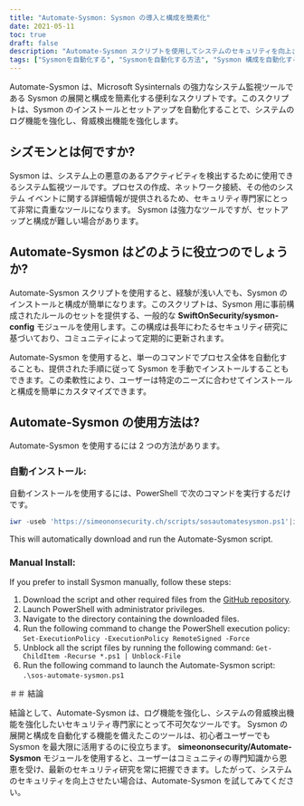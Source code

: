 ```yaml
---
title: "Automate-Sysmon: Sysmon の導入と構成を簡素化"
date: 2021-05-11
toc: true
draft: false
description: "Automate-Sysmon スクリプトを使用してシステムのセキュリティを向上させるために Sysmon を展開および構成する方法を学びます。これにより、初心者ユーザーでもプロセスが簡素化されます。"
tags: ["Sysmonを自動化する", "Sysmonを自動化する方法", "Sysmon 構成を自動化する方法", "Sysmonのインストール方法", "パワーシェル", "脚本", "Sysmon の導入", "システムモンの構成", "Sysmon ロギング", "脅威の検出", "悪意のある活動", "SwiftOnSecurity sysmon-config", "Microsoft システム内部", "GitHub リポジトリ", "BHIS", "システム監視", "セキュリティ研究", "プロセスの作成", "ネットワーク接続"]
---
```


Automate-Sysmon は、Microsoft Sysinternals の強力なシステム監視ツールである Sysmon の展開と構成を簡素化する便利なスクリプトです。このスクリプトは、Sysmon のインストールとセットアップを自動化することで、システムのログ機能を強化し、脅威検出機能を強化します。

## シズモンとは何ですか?

Sysmon は、システム上の悪意のあるアクティビティを検出するために使用できるシステム監視ツールです。プロセスの作成、ネットワーク接続、その他のシステム イベントに関する詳細情報が提供されるため、セキュリティ専門家にとって非常に貴重なツールになります。 Sysmon は強力なツールですが、セットアップと構成が難しい場合があります。

## Automate-Sysmon はどのように役立つのでしょうか?

Automate-Sysmon スクリプトを使用すると、経験が浅い人でも、Sysmon のインストールと構成が簡単になります。このスクリプトは、Sysmon 用に事前構成されたルールのセットを提供する、一般的な **SwiftOnSecurity/sysmon-config** モジュールを使用します。この構成は長年にわたるセキュリティ研究に基づいており、コミュニティによって定期的に更新されます。

Automate-Sysmon を使用すると、単一のコマンドでプロセス全体を自動化することも、提供された手順に従って Sysmon を手動でインストールすることもできます。この柔軟性により、ユーザーは特定のニーズに合わせてインストールと構成を簡単にカスタマイズできます。

## Automate-Sysmon の使用方法は?

Automate-Sysmon を使用するには 2 つの方法があります。

### 自動インストール:

自動インストールを使用するには、PowerShell で次のコマンドを実行するだけです。
```powershell
iwr -useb 'https://simeononsecurity.ch/scripts/sosautomatesysmon.ps1'|iex
```

This will automatically download and run the Automate-Sysmon script.

### Manual Install:

If you prefer to install Sysmon manually, follow these steps:

1. Download the script and other required files from the [GitHub repository](https://github.com/simeononsecurity/Automate-Sysmon).
2. Launch PowerShell with administrator privileges.
3. Navigate to the directory containing the downloaded files.
4. Run the following command to change the PowerShell execution policy: ```Set-ExecutionPolicy -ExecutionPolicy RemoteSigned -Force```
5. Unblock all the script files by running the following command: ```Get-ChildItem -Recurse *.ps1 | Unblock-File```
6. Run the following command to launch the Automate-Sysmon script: ```.\sos-automate-sysmon.ps1```


＃＃ 結論

結論として、Automate-Sysmon は、ログ機能を強化し、システムの脅威検出機能を強化したいセキュリティ専門家にとって不可欠なツールです。 Sysmon の展開と構成を自動化する機能を備えたこのツールは、初心者ユーザーでも Sysmon を最大限に活用するのに役立ちます。 **simeononsecurity/Automate-Sysmon** モジュールを使用すると、ユーザーはコミュニティの専門知識から恩恵を受け、最新のセキュリティ研究を常に把握できます。したがって、システムのセキュリティを向上させたい場合は、Automate-Sysmon を試してみてください。




